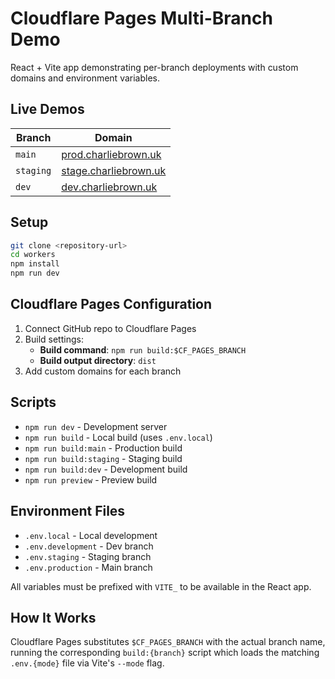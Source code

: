 # Cloudflare Pages Multi-Branch Demo

React + Vite app demonstrating per-branch deployments with custom domains and environment variables.

## Live Demos

| Branch | Domain |
|--------|--------|
| `main` | [prod.charliebrown.uk](https://prod.charliebrown.uk) |
| `staging` | [stage.charliebrown.uk](https://stage.charliebrown.uk) |
| `dev` | [dev.charliebrown.uk](https://dev.charliebrown.uk) |

## Setup

```bash
git clone <repository-url>
cd workers
npm install
npm run dev
```

## Cloudflare Pages Configuration

1. Connect GitHub repo to Cloudflare Pages
2. Build settings:
   - **Build command**: `npm run build:$CF_PAGES_BRANCH`
   - **Build output directory**: `dist`
3. Add custom domains for each branch

## Scripts

- `npm run dev` - Development server
- `npm run build` - Local build (uses `.env.local`)
- `npm run build:main` - Production build
- `npm run build:staging` - Staging build  
- `npm run build:dev` - Development build
- `npm run preview` - Preview build

## Environment Files

- `.env.local` - Local development
- `.env.development` - Dev branch
- `.env.staging` - Staging branch  
- `.env.production` - Main branch

All variables must be prefixed with `VITE_` to be available in the React app.

## How It Works

Cloudflare Pages substitutes `$CF_PAGES_BRANCH` with the actual branch name, running the corresponding `build:{branch}` script which loads the matching `.env.{mode}` file via Vite's `--mode` flag.
